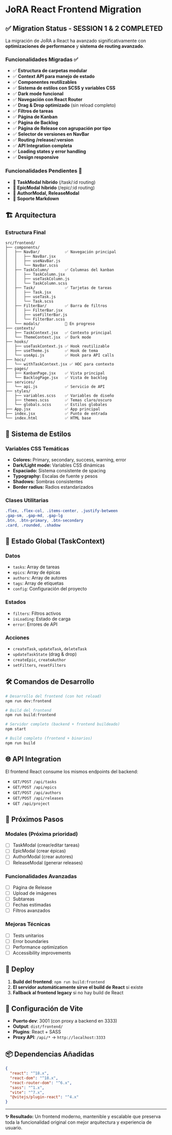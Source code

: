 # JoRA React Frontend Migration

## ✅ Migration Status - SESSION 1 & 2 COMPLETED

La migración de JoRA a React ha avanzado significativamente con **optimizaciones de performance** y **sistema de routing avanzado**.

### Funcionalidades Migradas ✅
- ✅ **Estructura de carpetas modular**
- ✅ **Context API para manejo de estado**
- ✅ **Componentes reutilizables**
- ✅ **Sistema de estilos con SCSS y variables CSS**
- ✅ **Dark mode funcional**
- ✅ **Navegación con React Router**
- ✅ **Drag & Drop optimizado** (sin reload completo)
- ✅ **Filtros de tareas**
- ✅ **Página de Kanban**
- ✅ **Página de Backlog**
- ✅ **Página de Release con agrupación por tipo**
- ✅ **Selector de versiones en NavBar**
- ✅ **Routing /release/:version**
- ✅ **API Integration completa**
- ✅ **Loading states y error handling**
- ✅ **Design responsive**

### Funcionalidades Pendientes 🚧
- 🚧 **TaskModal híbrido** (/task/:id routing)
- 🚧 **EpicModal híbrido** (/epic/:id routing)
- 🚧 **AuthorModal, ReleaseModal**
- 🚧 **Soporte Markdown**

## 🏗️ Arquitectura

### Estructura Final
```
src/frontend/
├── components/
│   ├── NavBar/           ✅ Navegación principal
│   │   ├── NavBar.jsx
│   │   ├── useNavBar.js
│   │   └── NavBar.scss
│   ├── TaskColumn/       ✅ Columnas del kanban
│   │   ├── TaskColumn.jsx
│   │   ├── useTaskColumn.js
│   │   └── TaskColumn.scss
│   ├── Task/             ✅ Tarjetas de tareas
│   │   ├── Task.jsx
│   │   ├── useTask.js
│   │   └── Task.scss
│   ├── FilterBar/        ✅ Barra de filtros
│   │   ├── FilterBar.jsx
│   │   ├── useFilterBar.js
│   │   └── FilterBar.scss
│   └── modals/           🚧 En progreso
├── contexts/
│   ├── TaskContext.jsx   ✅ Contexto principal
│   └── ThemeContext.jsx  ✅ Dark mode
├── hooks/
│   ├── useTaskContext.js ✅ Hook reutilizable
│   ├── useTheme.js       ✅ Hook de tema
│   └── useApi.js         ✅ Hook para API calls
├── hocs/
│   └── withTaskContext.jsx ✅ HOC para contexto
├── pages/
│   ├── KanbanPage.jsx    ✅ Vista principal
│   └── BacklogPage.jsx   ✅ Vista de backlog
├── services/
│   └── api.js            ✅ Servicio de API
├── styles/
│   ├── variables.scss    ✅ Variables de diseño
│   ├── themes.scss       ✅ Temas claro/oscuro
│   └── globals.scss      ✅ Estilos globales
├── App.jsx               ✅ App principal
├── index.jsx             ✅ Punto de entrada
└── index.html            ✅ HTML base
```

## 🎨 Sistema de Estilos

### Variables CSS Temáticas
- **Colores:** Primary, secondary, success, warning, error
- **Dark/Light mode:** Variables CSS dinámicas
- **Espaciado:** Sistema consistente de spacing
- **Typography:** Escalas de fuente y pesos
- **Shadows:** Sombras consistentes
- **Border radius:** Radios estandarizados

### Clases Utilitarias
```scss
.flex, .flex-col, .items-center, .justify-between
.gap-sm, .gap-md, .gap-lg
.btn, .btn-primary, .btn-secondary
.card, .rounded, .shadow
```

## 🔄 Estado Global (TaskContext)

### Datos
- `tasks`: Array de tareas
- `epics`: Array de épicas
- `authors`: Array de autores
- `tags`: Array de etiquetas
- `config`: Configuración del proyecto

### Estados
- `filters`: Filtros activos
- `isLoading`: Estado de carga
- `error`: Errores de API

### Acciones
- `createTask`, `updateTask`, `deleteTask`
- `updateTaskState` (drag & drop)
- `createEpic`, `createAuthor`
- `setFilters`, `resetFilters`

## 🛠️ Comandos de Desarrollo

```bash
# Desarrollo del frontend (con hot reload)
npm run dev:frontend

# Build del frontend
npm run build:frontend

# Servidor completo (backend + frontend buildeado)
npm start

# Build completo (frontend + binarios)
npm run build
```

## 🌐 API Integration

El frontend React consume los mismos endpoints del backend:
- `GET/POST /api/tasks`
- `GET/POST /api/epics`
- `GET/POST /api/authors`
- `GET/POST /api/releases`
- `GET /api/project`

## 🎯 Próximos Pasos

### Modales (Próxima prioridad)
- [ ] TaskModal (crear/editar tareas)
- [ ] EpicModal (crear épicas)
- [ ] AuthorModal (crear autores)
- [ ] ReleaseModal (generar releases)

### Funcionalidades Avanzadas
- [ ] Página de Release
- [ ] Upload de imágenes
- [ ] Subtareas
- [ ] Fechas estimadas
- [ ] Filtros avanzados

### Mejoras Técnicas
- [ ] Tests unitarios
- [ ] Error boundaries
- [ ] Performance optimization
- [ ] Accessibility improvements

## 🚀 Deploy

1. **Build del frontend**: `npm run build:frontend`
2. **El servidor automáticamente sirve el build de React** si existe
3. **Fallback al frontend legacy** si no hay build de React

## 🔧 Configuración de Vite

- **Puerto dev**: 3001 (con proxy a backend en 3333)
- **Output**: `dist/frontend/`
- **Plugins**: React + SASS
- **Proxy API**: `/api/*` → `http://localhost:3333`

## 📦 Dependencias Añadidas

```json
{
  "react": "^18.x",
  "react-dom": "^18.x", 
  "react-router-dom": "^6.x",
  "sass": "^1.x",
  "vite": "^7.x",
  "@vitejs/plugin-react": "^4.x"
}
```

---

**✨ Resultado:** Un frontend moderno, mantenible y escalable que preserva toda la funcionalidad original con mejor arquitectura y experiencia de usuario.

